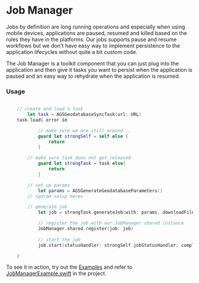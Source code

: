 # Job Manager

Jobs by definition are long running operations and especially when using mobile devices, applications are paused, resumed and killed based on the rules they have in the platforms. Our jobs supports pause and resume workflows but we don't have easy way to implement persistence to the application lifecycles without quite a bit custom code.

The Job Manager is a toolkit component that you can just plug into the application and then give it tasks you want to persist when the application is paused and an easy way to rehydrate when the application is resumed.

### Usage

```swift

	// create and load a task
        let task = AGSGeodatabaseSyncTask(url: URL)
	task.load{ error in

            // make sure we are still around...
            guard let strongSelf = self else {
                return
            }

	    // make sure task does not get released
            guard let strongTask = task else{
                return
            }

	    // set up params
            let params = AGSGenerateGeodatabaseParameters()
	    // <param setup here>

	    // generate job
            let job = strongTask.generateJob(with: params, downloadFileURL: downloadURL)

            // register the job with our JobManager shared instance
            JobManager.shared.register(job: job)
            
            // start the job
            job.start(statusHandler: strongSelf.jobStatusHandler, completion: strongSelf.jobCompletionHandler)

	}		
```

To see it in action, try out the [Examples](../../Examples) and refer to [JobManagerExample.swift](../../Examples/ArcGISToolkitExamples/JobManagerExample.swift) in the project.




